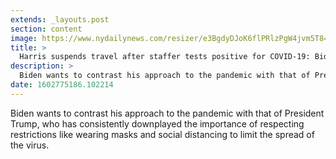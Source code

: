 ```yaml
--- 
extends: _layouts.post 
section: content 
image: https://www.nydailynews.com/resizer/e3BgdyDJoK6flPRlzPgW4jvm5T8=/1200x0/center/middle/cloudfront-us-east-1.images.arcpublishing.com/tronc/HJZRSIPEXBEGTD25LBFHA2SGH4.jpg 
title: > 
  Harris suspends travel after staffer tests positive for COVID-19: Biden campaign 
description: > 
  Biden wants to contrast his approach to the pandemic with that of President Trump, who has consistently downplayed the importance of respecting restrictions like wearing masks and social distancing to limit the spread of the virus. 
date: 1602775186.102214 
--- 
```

Biden wants to contrast his approach to the pandemic with that of President Trump, who has consistently downplayed the importance of respecting restrictions like wearing masks and social distancing to limit the spread of the virus.